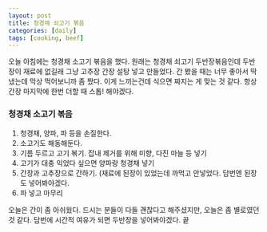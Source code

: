 ```yaml
---
layout: post
title: 청경채 쇠고기 볶음
categories: [daily]
tags: [cooking, beef]
---
```

오늘 아침에는 청경채 소고기 볶음을 했다.
원래는 청경채 쇠고기 두반장볶음인데 두반장이 재료에 없길래 그냥 고추장 간장 설탕 넣고 만들었다.
간 봤을 때는 너무 좋아서 딱 냈는데 막상 먹어보니까 좀 짰다. 이게 느끼는건데 식으면 짜지는 게 맞는 것 같다. 항상 간장 마지막에 한번 더할 때 스톱! 해야겠다.

### 청경채 소고기 볶음

1. 청경채, 양파, 파 등을 손질한다.
2. 소고기도 해동해둔다.
3. 기름 두르고 고기 볶기. 잡내 제거를 위해 미향, 다진 마늘 등 넣기 
4. 고기가 대충 익었다 싶으면 양파랑 청경채 넣기
5. 간장과 고추장으로 간하기. (재료에 된장이 있었는데 까먹고 안넣었다. 담번엔 된장도 넣어봐야겠다.
7. 파 넣고 마무리

오늘은 간이 좀 아쉬웠다. 드시는 분들이 다들 괜찮다고 해주셨지만, 오늘은 좀 별로였던 것 같다. 담번에 시간적 여유가 되면 두반장을 넣어봐야겠다. 끝

